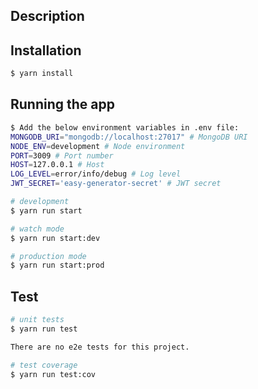 ## Description

## Installation

```bash
$ yarn install
```

## Running the app

```bash
$ Add the below environment variables in .env file:
MONGODB_URI="mongodb://localhost:27017" # MongoDB URI
NODE_ENV=development # Node environment
PORT=3009 # Port number
HOST=127.0.0.1 # Host
LOG_LEVEL=error/info/debug # Log level
JWT_SECRET='easy-generator-secret' # JWT secret
```

```bash
# development
$ yarn run start

# watch mode
$ yarn run start:dev

# production mode
$ yarn run start:prod
```

## Test

```bash
# unit tests
$ yarn run test

There are no e2e tests for this project.    

# test coverage
$ yarn run test:cov
```

